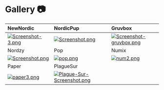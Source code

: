 # **Gallery 📷**
| NewNordic                                                                                              | NordicPup                                                                                      | Gruvbox                                                                                                               |
| :----------------------------------------------------------------------------------------------------- | :--------------------------------------------------------------------------------------------- | :-------------------------------------------------------------------------------------------------------------------  |
| [![Screenshot-3.png](https://i.postimg.cc/N0bJwPgQ/Screenshot-3.png)](https://postimg.cc/06MdYnM4)     | [![Screenshot.png](https://i.postimg.cc/dVqRMkgj/Screenshot.png)](https://postimg.cc/bsBSkJyZ) | [![Screenshot-gruvbox.png](https://i.postimg.cc/HkntX69P/Screenshot-gruvbox.png)](https://postimg.cc/PCGZkzcm)        |
| Nordzy                                                                                                 | Pop                                                                                            | Numix                                                                                                                 |
| [![Screenshot.png](https://i.postimg.cc/261C5hZg/Screenshot.png)](https://postimg.cc/Kkh6qKQ5)         | [![pop.png](https://i.postimg.cc/59HjFRrr/pop.png)](https://postimg.cc/4ngXDBsv)               | [![num2.png](https://i.postimg.cc/9fcTNn8G/num2.png)](https://postimg.cc/XrDprQ0J)                                    |
| Paper                                                                                                  | PlagueSur                                                                                                                                                                                                              |
| [![paper3.png](https://i.postimg.cc/yYRpGZvD/paper3.png)](https://postimg.cc/MvWYMvkw)                 | [![Plague-Sur-Screenshot.png](https://i.postimg.cc/m2bsByt1/Plague-Sur-Screenshot.png)](https://postimg.cc/qgZYGncp)                                                                                                   |

